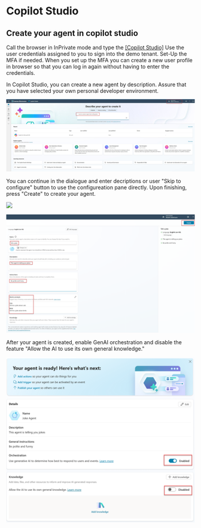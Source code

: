 # Copilot Studio

## Create your agent in copilot studio

Call the browser in InPrivate mode and type the [[Copilot Studio]](https://copilotstudio.preview.microsoft.com)
Use the user credentials assigned to you to sign into the demo tenant. Set-Up the MFA if needed.
When you set up the MFA you can create a new user profile in browser so that you can log in again without having to enter the credentials.

In Copilot Studio, you can create a new agent by description. Assure that you have selected your own personal developer environment.

 ![](main/imgs_mcs/pic1.jpg)

 You can continue in the dialogue and enter decriptions or user "Skip to configure" button to use the configureation pane directly.
 Upon finishing, press "Create" to create your agent.
 
 ![](main/img_mcs/skip_to_configure.png)

 ![](main/imgs_mcs/create_agent.png)

After your agent is created, enable GenAI orchestration and disable the feature "Allow the AI to use its own general knowledge."

![](main/imgs_mcs/GenAI_Setting.png)
 
